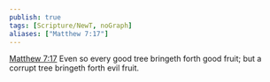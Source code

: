 ```yaml
---
publish: true
tags: [Scripture/NewT, noGraph]
aliases: ["Matthew 7:17"]
---
```

[Matthew 7:17](https://churchofjesuschrist.org/study/scriptures/nt/matt/7?lang=eng&id=p17#p17) Even so every good tree bringeth forth good fruit; but a corrupt tree bringeth forth evil fruit.
